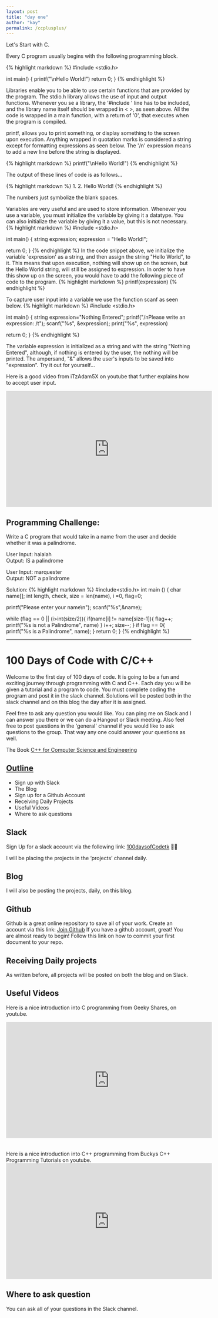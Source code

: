 ```yaml
---
layout: post
title: "day one"
author: "kay"
permalink: /ccplusplus/
---
```


Let's Start with C.

Every C program usually begins with the following programming block.

{% highlight markdown %}
#include <stdio.h>

int main()
{
  printf("\nHello World!")
  return 0;
}
{% endhighlight %}


Libraries enable you to be able to use certain functions that are provided by the program. The stdio.h library allows the use of input and output functions. Whenever you se a library, the '#include ' line has to be included, and the library name itself should be wrapped in < >, as seen above. All the code is wrapped in a main function, with a return of '0', that executes when the program is compiled.

printf, allows you to print something, or display something to the screen upon execution. Anything wrapped in quotation marks is considered a string except for formatting expressions as seen below. The '/n' expression means to add a new line before the string is displayed.  

{% highlight markdown %}
  printf("\nHello World!")
{% endhighlight %}

The output of these lines of code is as follows...

{% highlight markdown %}
  1.
  2. Hello World!
{% endhighlight %}

The numbers just symbolize the blank spaces.

Variables are very useful and are used to store information. Whenever you use a variable, you must initialize the variable by giving it a datatype. You can also initialize the variable by giving it a value, but this is not necessary.
{% highlight markdown %}
#include <stdio.h>

int main()
{
  string expression;
  expression = "Hello World!";

  return 0;
}
{% endhighlight %}
In the code snippet above, we initialize the variable 'expression' as a string, and then assign the string "Hello World", to it. This means that upon execution, nothing will show up on the screen, but the Hello World string, will still be assigned to expression. In order to have this show up on the screen, you would have to add the following piece of code to the program.
{% highlight markdown %}
  printf(expression)
{% endhighlight %}

To capture user input into a variable we use the function scanf as seen below.
{% highlight markdown %}
#include <stdio.h>

int main()
{
  string expression="Nothing Entered";
  printf("/nPlease write an expression: /t");
  scanf("%s", &expression);
  print("%s", expression)

  return 0;
}
{% endhighlight %}

The variable expression is initialized as a string and with the string "Nothing Entered", although, if nothing is entered by the user, the nothing will be printed. The ampersand, "&" allows the user's inputs to be saved into "expression". Try it out for yourself...

Here is a good video from iTzAdam5X on youtube that further explains how to accept user input.

<center><iframe width="560" height="315" src="https://www.youtube.com/embed/z8evnLrYm9I?rel=0" frameborder="0" allow="autoplay; encrypted-media" allowfullscreen></iframe></center>

<h2>Programming Challenge:</h2>
Write a C program that would take in a name from the user and decide whether it was a palindrome.

User Input: halalah<br/>
Output: IS a palindrome

User Input: marquester<br/>
Output: NOT a palindrome

Solution:
{% highlight markdown %}
#include<stdio.h>
int main ()
{
  char name[]; int length, check, size = len(name), i =0, flag=0;

  printf("Please enter your name\n"); scanf("%s",&name);

  while (flag == 0 || (i>int(size/2)){
    if(name[i] != name[size-1]){
      flag++;
      printf("%s is not a Palindrome", name)
    }
    i++; size--;
  }
  if flag == 0{
    printf("%s is a Palindrome", name);
  }
return 0;
}
{% endhighlight %}


------------------------------------------------------------

<h1>100 Days of Code with C/C++</h1>

Welcome to the first day of 100 days of code. It is going to be a fun and exciting journey through programming with C and C++. Each day you will be given a tutorial and a program to code. You must complete coding the program and post it in the slack channel. Solutions will be posted both in the slack channel and on this blog the day after it is assigned.

Feel free to ask any question you would like. You can ping me on Slack and I can answer you there or we can do a Hangout or Slack meeting. Also feel free to post questions in the 'general' channel if you would like to ask questions to the group. That way any one could answer your questions as well.

The Book [C++ for Computer Science and Engineering](https://7chan.org/pr/src/TheBook.pdf)

## <u>Outline</u>
- Sign up with Slack
- The Blog
- Sign up for a Github Account
- Receiving Daily Projects
- Useful Videos
- Where to ask questions

## Slack
Sign Up for a slack account via the following link: [100daysofCodetk](https://100daysofcodetk.slack.com/messages/C9YT8D34N/) 👍🏼

I will be placing the projects in the ‘projects’ channel daily.

## Blog
I will also be posting the projects, daily, on this blog.

## Github
Github is a great online repository to save all of your work. Create an account via this link: [Join Github](https://github.com/join?source=header-home)
If you have a github account, great! You are almost ready to begin! Follow this link on how to commit your first document to your repo.

## Receiving Daily projects
As written before, all projects will be posted on both the blog and on Slack.

## Useful Videos
Here is a nice introduction into C programming from Geeky Shares, on youtube.
<center><iframe width="560" height="315" src="https://www.youtube.com/embed/ot9LoXNSqLU?rel=0" frameborder="0" allow="autoplay; encrypted-media" allowfullscreen></iframe></center>
<br/><br/>
Here is a nice introduction into C++ programming from Buckys C++ Programming Tutorials on youtube.
<center><iframe width="560" height="315" src="https://www.youtube.com/embed/tvC1WCdV1XU?rel=0" frameborder="0" allow="autoplay; encrypted-media" allowfullscreen></iframe></center>

## Where to ask question
You can ask all of your questions in the Slack channel.
